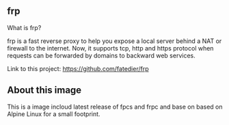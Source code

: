 ## frp 

What is frp?

frp is a fast reverse proxy to help you expose a local server behind a NAT or firewall to the internet. Now, it supports tcp, http and https protocol when requests can be forwarded by domains to backward web services.

Link to this project: https://github.com/fatedier/frp



## About this image

This is a image incloud latest release of fpcs and frpc and base on  based on Alpine Linux for a small footprint.
